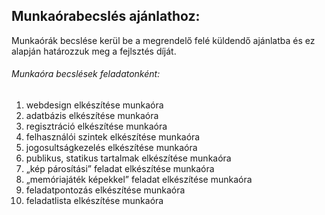 ## Munkaórabecslés ajánlathoz:
Munkaórák becslése kerül be a megrendelő felé küldendő ajánlatba és ez alapján határozzuk meg a fejlsztés díját.

###### Munkaóra becslések feladatonként:

1. webdesign elkészítése							munkaóra
2. adatbázis elkészítése	 						munkaóra
3. regisztráció elkészítése	 						munkaóra
4. felhasználói szintek elkészítése	 				munkaóra
5. jogosultságkezelés elkészítése	 				munkaóra
6. publikus, statikus tartalmak elkészítése	 		munkaóra
7. „kép párosítási” feladat elkészítése	 			munkaóra
8. „memóriajáték képekkel” feladat elkészítése	 	munkaóra
9. feladatpontozás elkészítése	 					munkaóra
10. feladatlista elkészítése	 					munkaóra

